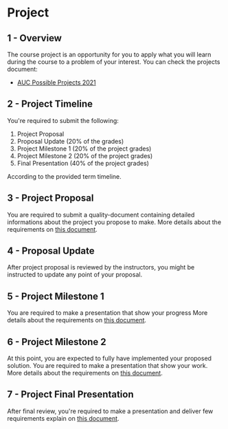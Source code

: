 # Project

## 1 - Overview

The course project is an opportunity for you to apply what you will learn during the course to a problem of your interest.
You can check the projects document:

* [AUC Possible Projects 2021](https://docs.google.com/document/d/1y2M0J81s_fdOIbiYLun5EtJ755Njui5OCis1koolKpo/edit?usp=sharing)

## 2 - Project Timeline

You're required to submit the following:

1. Project Proposal
2. Proposal Update (20% of the grades)
3. Project Milestone 1 (20% of the project grades)
4. Project Milestone 2 (20% of the project grades)
5. Final Presentation (40% of the project grades)

According to the provided term timeline.

## 3 - Project Proposal

You are required to submit a quality-document containing detailed informations about the project you propose to make. More details about the requirements on [this document](proposal.md).

## 4 - Proposal Update

After project proposal is reviewed by the instructors, you might be instructed to update any point of your proposal.

## 5 - Project Milestone 1

You are required to make a presentation that show your progress More details about the requirements on [this document](milestone1.md).

## 6 - Project Milestone 2

At this point, you are expected to fully have implemented your proposed solution. You are required to make a presentation that show your work. More details about the requirements on [this document](milestone2.md).

## 7 - Project Final Presentation

After final review, you're required to make a presentation and deliver few requirements explain on [this document](final.md).
